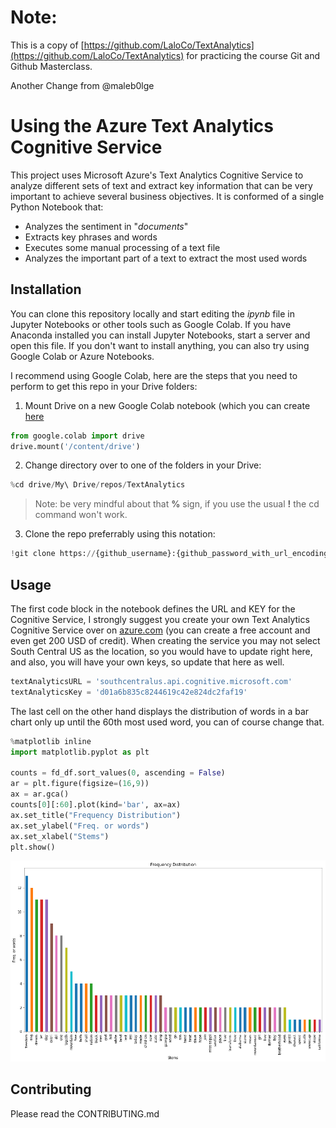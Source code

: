# Note:
This is a copy of [https://github.com/LaloCo/TextAnalytics](https://github.com/LaloCo/TextAnalytics) for 
practicing the course Git and Github Masterclass.

Another Change from @maleb0lge

# Using the Azure Text Analytics Cognitive Service

This project uses Microsoft Azure's Text Analytics Cognitive Service to analyze different sets of text and extract key information that can be very important to achieve several business objectives. It is conformed of a single Python Notebook that:

- Analyzes the sentiment in "_documents_"
- Extracts key phrases and words
- Executes some manual processing of a text file
- Analyzes the important part of a text to extract the most used words

## Installation

You can clone this repository locally and start editing the _ipynb_ file in Jupyter Notebooks or other tools such as Google Colab. If you have Anaconda installed you can install Jupyter Notebooks, start a server and open this file. If you don't want to install anything, you can also try using Google Colab or Azure Notebooks.

I recommend using Google Colab, here are the steps that you need to perform to get this repo in your Drive folders:

1. Mount Drive on a new Google Colab notebook (which you can create [here](https://colab.research.google.com/)
```python
from google.colab import drive
drive.mount('/content/drive')
```
2. Change directory over to one of the folders in your Drive:
```python
%cd drive/My\ Drive/repos/TextAnalytics
```
> Note: be very mindful about that __%__ sign, if you use the usual __!__ the cd command won't work.
3. Clone the repo preferrably using this notation:
```python
!git clone https://{github_username}:{github_password_with_url_encoding}@github.com/LaloCo/TextAnalytics.git
```

## Usage

The first code block in the notebook defines the URL and KEY for the Cognitive Service, I strongly suggest you create your own Text Analytics Cognitive Service over on [azure.com](https://azure.microsoft.com/) (you can create a free account and even get 200 USD of credit). When creating the service you may not select South Central US as the location, so you would have to update right here, and also, you will have your own keys, so update that here as well.

```python
textAnalyticsURL = 'southcentralus.api.cognitive.microsoft.com'
textAnalyticsKey = 'd01a6b835c8244619c42e824dc2faf19'
```

The last cell on the other hand displays the distribution of words in a bar chart only up until the 60th most used word, you can of course change that.


```python
%matplotlib inline
import matplotlib.pyplot as plt

counts = fd_df.sort_values(0, ascending = False)
ar = plt.figure(figsize=(16,9))
ax = ar.gca()
counts[0][:60].plot(kind='bar', ax=ax)
ax.set_title("Frequency Distribution")
ax.set_ylabel("Freq. or words")
ax.set_xlabel("Stems")
plt.show()
```

![png](output_7_0.png)

## Contributing

Please read the CONTRIBUTING.md

